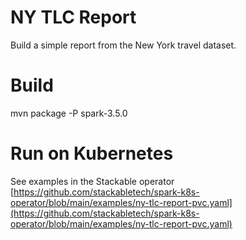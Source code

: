 # NY TLC Report

Build a simple report from the New York travel dataset.

# Build

mvn package -P spark-3.5.0

# Run on Kubernetes

See examples in the Stackable operator [https://github.com/stackabletech/spark-k8s-operator/blob/main/examples/ny-tlc-report-pvc.yaml](https://github.com/stackabletech/spark-k8s-operator/blob/main/examples/ny-tlc-report-pvc.yaml)
